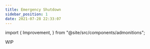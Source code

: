 ```yaml
---
title: Emergency Shutdown
sidebar_position: 1
date: 2021-07-28 22:33:07
---
```



import {
  Improvement,
} from "@site/src/components/admonitions";

<Improvement />

WIP